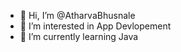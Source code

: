 - 👋 Hi, I’m @AtharvaBhusnale
- 👀 I’m interested in App Devlopement
- 🌱 I’m currently learning Java


